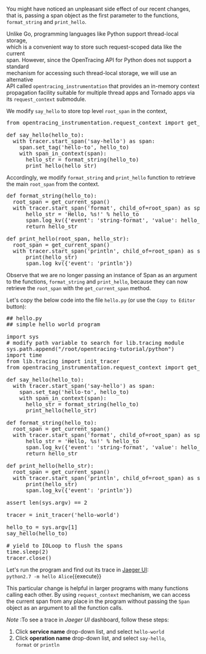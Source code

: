 You might have noticed an unpleasant side effect of our recent changes,  
that is, passing a span object as the first parameter to the functions,  
`format_string` and `print_hello`.

Unlike Go, programming languages like Python support thread-local storage,  
which is a convenient way to store such request-scoped data like the current  
span. However, since the OpenTracing API for Python does not support a standard  
mechanism for accessing such thread-local storage, we will use an alternative  
API called `opentracing_instrumentation` that provides an in-memory context  
propagation facility suitable for multiple thread apps and Tornado apps via  
its `request_context` submodule.

We modify `say_hello` to store top level `root_span` in the context,

<pre class="file">
from opentracing_instrumentation.request_context import get_current_span, span_in_context

def say_hello(hello_to):
  with tracer.start_span('say-hello') as span:
    span.set_tag('hello-to', hello_to)
    with span_in_context(span):
      hello_str = format_string(hello_to)
      print_hello(hello_str)
</pre>

Accordingly, we modify `format_string` and `print_hello` function to retrieve the main `root_span` from the context.

<pre class="file">
def format_string(hello_to):
  root_span = get_current_span()
  with tracer.start_span('format', child_of=root_span) as span:
      hello_str = 'Hello, %s!' % hello_to
      span.log_kv({'event': 'string-format', 'value': hello_str})
      return hello_str

def print_hello(root_span, hello_str):
  root_span = get_current_span()
  with tracer.start_span('println', child_of=root_span) as span:
      print(hello_str)
      span.log_kv({'event': 'println'})
</pre>

Observe that we are no longer passing an instance of Span as an argument  
to the functions, `format_string` and `print_hello`, because they can now  
retrieve the `root_span` with the `get_current_span` method.

Let's copy the below code into the file `hello.py` (or use the `Copy to Editor` button):

<pre class="file" data-filename="exercise/hello.py" data-target="replace">
## hello.py
## simple hello world program

import sys
# modify path variable to search for lib.tracing module
sys.path.append("/root/opentracing-tutorial/python")
import time
from lib.tracing import init_tracer
from opentracing_instrumentation.request_context import get_current_span, span_in_context

def say_hello(hello_to):
  with tracer.start_span('say-hello') as span:
    span.set_tag('hello-to', hello_to)
    with span_in_context(span):
      hello_str = format_string(hello_to)
      print_hello(hello_str)

def format_string(hello_to):
  root_span = get_current_span()
  with tracer.start_span('format', child_of=root_span) as span:
      hello_str = 'Hello, %s!' % hello_to
      span.log_kv({'event': 'string-format', 'value': hello_str})
      return hello_str

def print_hello(hello_str):
  root_span = get_current_span()
  with tracer.start_span('println', child_of=root_span) as span:
      print(hello_str)
      span.log_kv({'event': 'println'})

assert len(sys.argv) == 2

tracer = init_tracer('hello-world')

hello_to = sys.argv[1]
say_hello(hello_to)

# yield to IOLoop to flush the spans
time.sleep(2)
tracer.close()
</pre>

Let's run the program and find out its trace in [Jaeger UI](https://[[HOST_SUBDOMAIN]]-16686-[[KATACODA_HOST]].environments.katacoda.com/search):    
`python2.7 -m hello Alice`{{execute}}

This particular change is helpful in larger programs with many functions  
calling each other. By using `request_context` mechanism, we can access  
the current span from any place in the program without passing the `Span`  
object as an argument to all the function calls.

*Note* :To see a trace in *Jaeger UI* dashboard, follow these steps:  
1. Click **service name** drop-down list, and select `hello-world`  
2. Click **operation name** drop-down list, and select `say-hello`,  
  `format` or `println`
